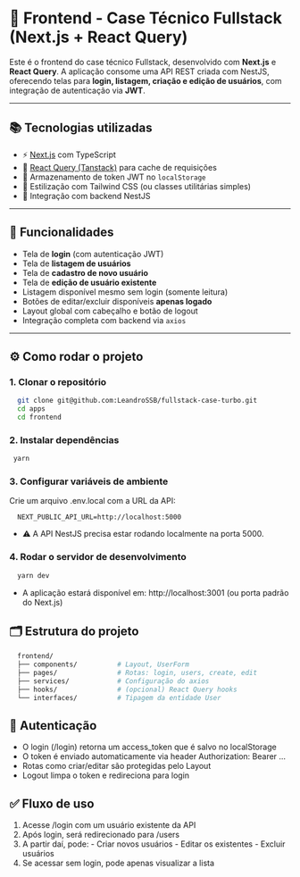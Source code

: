 # 🧠 Frontend - Case Técnico Fullstack (Next.js + React Query)

Este é o frontend do case técnico Fullstack, desenvolvido com **Next.js** e **React Query**. A aplicação consome uma API REST criada com NestJS, oferecendo telas para **login, listagem, criação e edição de usuários**, com integração de autenticação via **JWT**.

---

## 📚 Tecnologias utilizadas

- ⚡ [Next.js](https://nextjs.org/) com TypeScript
- 🔄 [React Query (Tanstack)](https://tanstack.com/query/v4) para cache de requisições
- 🔐 Armazenamento de token JWT no `localStorage`
- 🎨 Estilização com Tailwind CSS (ou classes utilitárias simples)
- 🔗 Integração com backend NestJS

---

## 🧱 Funcionalidades

- Tela de **login** (com autenticação JWT)
- Tela de **listagem de usuários**
- Tela de **cadastro de novo usuário**
- Tela de **edição de usuário existente**
- Listagem disponível mesmo sem login (somente leitura)
- Botões de editar/excluir disponíveis **apenas logado**
- Layout global com cabeçalho e botão de logout
- Integração completa com backend via `axios`

---

## ⚙️ Como rodar o projeto

### 1. Clonar o repositório

```bash
  git clone git@github.com:LeandroSSB/fullstack-case-turbo.git
  cd apps
  cd frontend
```

### 2. Instalar dependências

```bash
 yarn
```

### 3. Configurar variáveis de ambiente
Crie um arquivo .env.local com a URL da API:

```env
  NEXT_PUBLIC_API_URL=http://localhost:5000
```
 - ⚠️ A API NestJS precisa estar rodando localmente na porta 5000.

### 4. Rodar o servidor de desenvolvimento
```bash
  yarn dev
```
- A aplicação estará disponível em: http://localhost:3001 (ou porta padrão do Next.js)

## 🗂️ Estrutura do projeto
```bash
  frontend/
  ├── components/          # Layout, UserForm
  ├── pages/               # Rotas: login, users, create, edit
  ├── services/            # Configuração do axios
  ├── hooks/               # (opcional) React Query hooks
  └── interfaces/          # Tipagem da entidade User
```

## 🔐 Autenticação
 - O login (/login) retorna um access_token que é salvo no localStorage
 - O token é enviado automaticamente via header Authorization: Bearer ...
 - Rotas como criar/editar são protegidas pelo Layout
 - Logout limpa o token e redireciona para login

## ✅ Fluxo de uso
  1. Acesse /login com um usuário existente da API
  2. Após login, será redirecionado para /users
  3. A partir daí, pode:
    - Criar novos usuários
    - Editar os existentes
    - Excluir usuários
  4. Se acessar sem login, pode apenas visualizar a lista